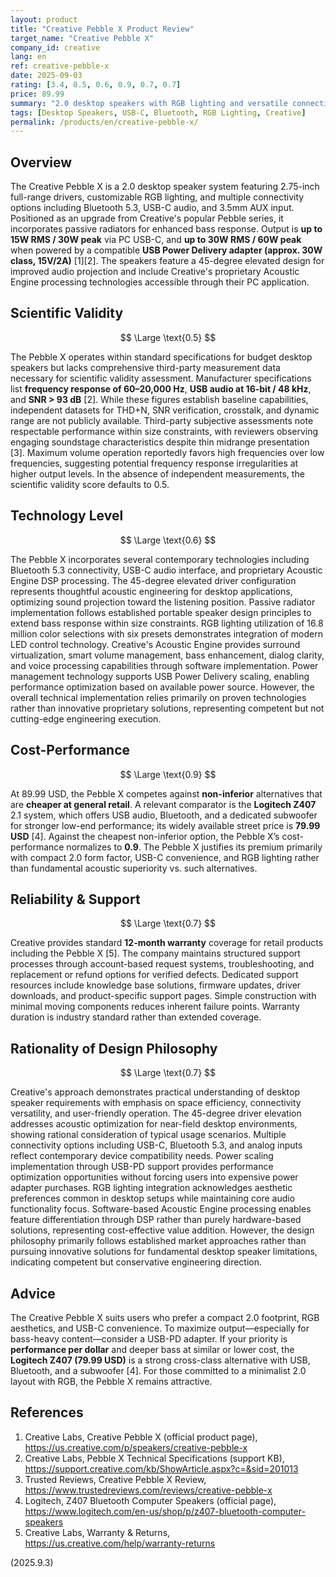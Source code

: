 ```yaml
---
layout: product
title: "Creative Pebble X Product Review"
target_name: "Creative Pebble X"
company_id: creative
lang: en
ref: creative-pebble-x
date: 2025-09-03
rating: [3.4, 0.5, 0.6, 0.9, 0.7, 0.7]
price: 89.99
summary: "2.0 desktop speakers with RGB lighting and versatile connectivity options at budget pricing"
tags: [Desktop Speakers, USB-C, Bluetooth, RGB Lighting, Creative]
permalink: /products/en/creative-pebble-x/
---
```


## Overview

The Creative Pebble X is a 2.0 desktop speaker system featuring 2.75-inch full-range drivers, customizable RGB lighting, and multiple connectivity options including Bluetooth 5.3, USB-C audio, and 3.5mm AUX input. Positioned as an upgrade from Creative's popular Pebble series, it incorporates passive radiators for enhanced bass response. Output is **up to 15W RMS / 30W peak** via PC USB-C, and **up to 30W RMS / 60W peak** when powered by a compatible **USB Power Delivery adapter (approx. 30W class, 15V/2A)** [1][2]. The speakers feature a 45-degree elevated design for improved audio projection and include Creative's proprietary Acoustic Engine processing technologies accessible through their PC application.

## Scientific Validity

$$ \Large \text{0.5} $$

The Pebble X operates within standard specifications for budget desktop speakers but lacks comprehensive third-party measurement data necessary for scientific validity assessment. Manufacturer specifications list **frequency response of 60–20,000 Hz**, **USB audio at 16-bit / 48 kHz**, and **SNR > 93 dB** [2]. While these figures establish baseline capabilities, independent datasets for THD+N, SNR verification, crosstalk, and dynamic range are not publicly available. Third-party subjective assessments note respectable performance within size constraints, with reviewers observing engaging soundstage characteristics despite thin midrange presentation [3]. Maximum volume operation reportedly favors high frequencies over low frequencies, suggesting potential frequency response irregularities at higher output levels. In the absence of independent measurements, the scientific validity score defaults to 0.5.

## Technology Level

$$ \Large \text{0.6} $$

The Pebble X incorporates several contemporary technologies including Bluetooth 5.3 connectivity, USB-C audio interface, and proprietary Acoustic Engine DSP processing. The 45-degree elevated driver configuration represents thoughtful acoustic engineering for desktop applications, optimizing sound projection toward the listening position. Passive radiator implementation follows established portable speaker design principles to extend bass response within size constraints. RGB lighting utilization of 16.8 million color selections with six presets demonstrates integration of modern LED control technology. Creative's Acoustic Engine provides surround virtualization, smart volume management, bass enhancement, dialog clarity, and voice processing capabilities through software implementation. Power management technology supports USB Power Delivery scaling, enabling performance optimization based on available power source. However, the overall technical implementation relies primarily on proven technologies rather than innovative proprietary solutions, representing competent but not cutting-edge engineering execution.

## Cost-Performance

$$ \Large \text{0.9} $$

At 89.99 USD, the Pebble X competes against **non-inferior** alternatives that are **cheaper at general retail**. A relevant comparator is the **Logitech Z407** 2.1 system, which offers USB audio, Bluetooth, and a dedicated subwoofer for stronger low-end performance; its widely available street price is **79.99 USD** [4]. Against the cheapest non-inferior option, the Pebble X’s cost-performance normalizes to **0.9**. The Pebble X justifies its premium primarily with compact 2.0 form factor, USB-C convenience, and RGB lighting rather than fundamental acoustic superiority vs. such alternatives.

## Reliability & Support

$$ \Large \text{0.7} $$

Creative provides standard **12-month warranty** coverage for retail products including the Pebble X [5]. The company maintains structured support processes through account-based request systems, troubleshooting, and replacement or refund options for verified defects. Dedicated support resources include knowledge base solutions, firmware updates, driver downloads, and product-specific support pages. Simple construction with minimal moving components reduces inherent failure points. Warranty duration is industry standard rather than extended coverage.

## Rationality of Design Philosophy

$$ \Large \text{0.7} $$

Creative's approach demonstrates practical understanding of desktop speaker requirements with emphasis on space efficiency, connectivity versatility, and user-friendly operation. The 45-degree driver elevation addresses acoustic optimization for near-field desktop environments, showing rational consideration of typical usage scenarios. Multiple connectivity options including USB-C, Bluetooth 5.3, and analog inputs reflect contemporary device compatibility needs. Power scaling implementation through USB-PD support provides performance optimization opportunities without forcing users into expensive power adapter purchases. RGB lighting integration acknowledges aesthetic preferences common in desktop setups while maintaining core audio functionality focus. Software-based Acoustic Engine processing enables feature differentiation through DSP rather than purely hardware-based solutions, representing cost-effective value addition. However, the design philosophy primarily follows established market approaches rather than pursuing innovative solutions for fundamental desktop speaker limitations, indicating competent but conservative engineering direction.

## Advice

The Creative Pebble X suits users who prefer a compact 2.0 footprint, RGB aesthetics, and USB-C convenience. To maximize output—especially for bass-heavy content—consider a USB-PD adapter. If your priority is **performance per dollar** and deeper bass at similar or lower cost, the **Logitech Z407 (79.99 USD)** is a strong cross-class alternative with USB, Bluetooth, and a subwoofer [4]. For those committed to a minimalist 2.0 layout with RGB, the Pebble X remains attractive.

## References

1. Creative Labs, Creative Pebble X (official product page), https://us.creative.com/p/speakers/creative-pebble-x  
2. Creative Labs, Pebble X Technical Specifications (support KB), https://support.creative.com/kb/ShowArticle.aspx?c=&sid=201013  
3. Trusted Reviews, Creative Pebble X Review, https://www.trustedreviews.com/reviews/creative-pebble-x  
4. Logitech, Z407 Bluetooth Computer Speakers (official page), https://www.logitech.com/en-us/shop/p/z407-bluetooth-computer-speakers  
5. Creative Labs, Warranty & Returns, https://us.creative.com/help/warranty-returns

(2025.9.3)

